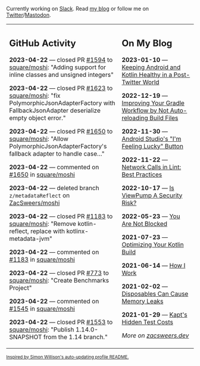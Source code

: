 Currently working on [Slack](https://slack.com/). Read [my blog](https://zacsweers.dev/) or follow me on [Twitter](https://twitter.com/ZacSweers)/[Mastodon](https://hachyderm.io/@ZacSweers).

<table><tr><td valign="top" width="60%">

## GitHub Activity
<!-- githubActivity starts -->
**2023-04-22** — closed PR [#1594](https://github.com/square/moshi/pull/1594) to [square/moshi](https://github.com/square/moshi): "Adding support for inline classes and unsigned integers"

**2023-04-22** — closed PR [#1623](https://github.com/square/moshi/pull/1623) to [square/moshi](https://github.com/square/moshi): "fix PolymorphicJsonAdapterFactory with FallbackJsonAdapter deserialize empty object error."

**2023-04-22** — closed PR [#1650](https://github.com/square/moshi/pull/1650) to [square/moshi](https://github.com/square/moshi): "Allow PolymorphicJsonAdapterFactory's fallback adapter to handle case…"

**2023-04-22** — commented on [#1650](https://github.com/square/moshi/pull/1650#issuecomment-1518916812) in [square/moshi](https://github.com/square/moshi)

**2023-04-22** — deleted branch `z/metadataReflect` on [ZacSweers/moshi](https://github.com/ZacSweers/moshi)

**2023-04-22** — closed PR [#1183](https://github.com/square/moshi/pull/1183) to [square/moshi](https://github.com/square/moshi): "Remove kotlin-reflect, replace with kotlinx-metadata-jvm"

**2023-04-22** — commented on [#1183](https://github.com/square/moshi/pull/1183#issuecomment-1518915764) in [square/moshi](https://github.com/square/moshi)

**2023-04-22** — closed PR [#773](https://github.com/square/moshi/pull/773) to [square/moshi](https://github.com/square/moshi): "Create Benchmarks Project"

**2023-04-22** — commented on [#1545](https://github.com/square/moshi/pull/1545#issuecomment-1518915580) in [square/moshi](https://github.com/square/moshi)

**2023-04-22** — closed PR [#1553](https://github.com/square/moshi/pull/1553) to [square/moshi](https://github.com/square/moshi): "Publish 1.14.0-SNAPSHOT from the 1.14 branch."
<!-- githubActivity ends -->
</td><td valign="top" width="40%">

## On My Blog
<!-- blog starts -->
**2023-01-10** — [Keeping Android and Kotlin Healthy in a Post-Twitter World](https://www.zacsweers.dev/keeping-android-healthy/)

**2022-12-19** — [Improving Your Gradle Workflow by Not Auto-reloading Build Files](https://www.zacsweers.dev/improving-your-workflow-by-not-auto-reloading-build-files/)

**2022-11-30** — [Android Studio's "I'm Feeling Lucky" Button](https://www.zacsweers.dev/android-studios-im-feeling-lucky-button/)

**2022-11-22** — [Network Calls in Lint: Best Practices](https://www.zacsweers.dev/network-calls-in-lint-best-practices/)

**2022-10-17** — [Is ViewPump A Security Risk?](https://www.zacsweers.dev/is-viewpump-a-security-risk/)

**2022-05-23** — [You Are Not Blocked](https://www.zacsweers.dev/you-are-not-blocked/)

**2021-07-23** — [Optimizing Your Kotlin Build](https://www.zacsweers.dev/optimizing-your-kotlin-build/)

**2021-06-14** — [How I Work](https://www.zacsweers.dev/how-i-work/)

**2021-02-02** — [Disposables Can Cause Memory Leaks](https://www.zacsweers.dev/disposables-can-cause-memory-leaks/)

**2021-01-29** — [Kapt's Hidden Test Costs](https://www.zacsweers.dev/kapts-hidden-test-costs/)
<!-- blog ends -->
_More on [zacsweers.dev](https://zacsweers.dev/)_
</td></tr></table>

<sub><a href="https://simonwillison.net/2020/Jul/10/self-updating-profile-readme/">Inspired by Simon Willison's auto-updating profile README.</a></sub>